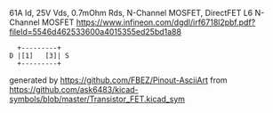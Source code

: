 61A Id, 25V Vds, 0.7mOhm Rds, N-Channel MOSFET, DirectFET L6
N-Channel MOSFET
https://www.infineon.com/dgdl/irf6718l2pbf.pdf?fileId=5546d462533600a4015355ed25bd1a88


	  +---------+
	D |[1]   [3]| S
	  +---------+


generated by https://github.com/FBEZ/Pinout-AsciiArt from https://github.com/ask6483/kicad-symbols/blob/master/Transistor_FET.kicad_sym